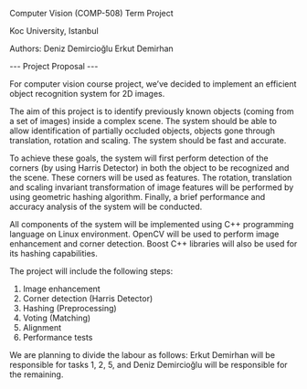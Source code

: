 Computer Vision (COMP-508) Term Project

Koc University, Istanbul

Authors:
Deniz Demircioğlu
Erkut Demirhan

--- Project Proposal ---

For computer vision course project, we’ve decided to implement an efficient object
recognition system for 2D images.

The aim of this project is to identify previously known objects (coming from a set of
images) inside a complex scene. The system should be able to allow identification of
partially occluded objects, objects gone through translation, rotation and scaling.
The system should be fast and accurate.

To achieve these goals, the system will first perform detection of the corners (by
using Harris Detector) in both the object to be recognized and the scene. These
corners will be used as features. The rotation, translation and scaling invariant
transformation of image features will be performed by using geometric hashing
algorithm. Finally, a brief performance and accuracy analysis of the system will be
conducted.

All components of the system will be implemented using C++ programming
language on Linux environment. OpenCV will be used to perform image
enhancement and corner detection. Boost C++ libraries will also be used for its
hashing capabilities.

The project will include the following steps:
1. Image enhancement
2. Corner detection (Harris Detector)
3. Hashing (Preprocessing)
4. Voting (Matching)
5. Alignment
6. Performance tests

We are planning to divide the labour as follows: Erkut Demirhan will be responsible
for tasks 1, 2, 5, and Deniz Demircioğlu will be responsible for the remaining.
